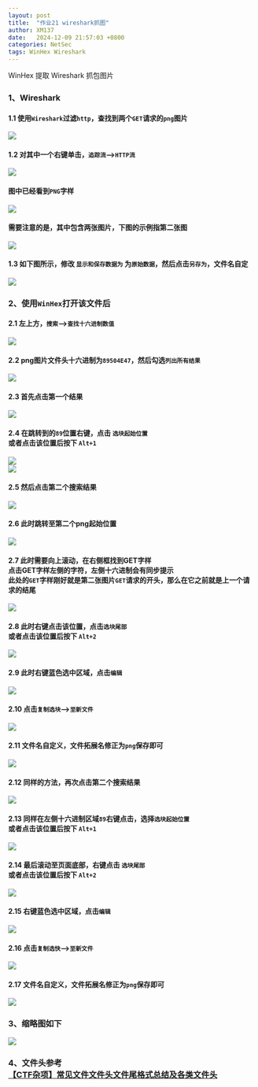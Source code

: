 ```yaml
---
layout: post
title:  "作业21 wireshark抓图"
author: XM137
date:   2024-12-09 21:57:03 +0800
categories: NetSec
tags: WinHex Wireshark
---
```


WinHex 提取 Wireshark 抓包图片

### 1、Wireshark
#### 1.1 使用`Wireshark`过滤`http`，查找到两个`GET`请求的`png`图片
![](/assets/NetSec/20241209/image1.png)

#### 1.2 对其中一个右键单击，`追踪流`-->`HTTP流`
![](/assets/NetSec/20241209/image2.png)

#### 图中已经看到`PNG`字样
![](/assets/NetSec/20241209/image3.png)

#### 需要注意的是，其中包含两张图片，下图的示例指第二张图
![](/assets/NetSec/20241209/image4.png)

#### 1.3 如下图所示，修改 `显示和保存数据为` 为`原始数据`，然后点击`另存为`，文件名自定
![](/assets/NetSec/20241209/image5.png)

### 2、使用`WinHex`打开该文件后
#### 2.1 左上方，`搜索`-->`查找十六进制数值`
![](/assets/NetSec/20241209/image6.png)

#### 2.2 png图片文件头十六进制为`89504E47`，然后勾选`列出所有结果`
![](/assets/NetSec/20241209/image7.png)

#### 2.3 首先点击第一个结果
![](/assets/NetSec/20241209/image8.png)

#### 2.4 在跳转到的`89`位置右键，点击 `选块起始位置` <br> 或者点击该位置后按下 `Alt+1`
![](/assets/NetSec/20241209/image9.png)<br>
![](/assets/NetSec/20241209/image10.png)

#### 2.5 然后点击第二个搜索结果
![](/assets/NetSec/20241209/image11.png)

#### 2.6 此时跳转至第二个png起始位置
![](/assets/NetSec/20241209/image12.png)

#### 2.7 此时需要向上滚动，在右侧框找到GET字样 <br> 点击GET字样左侧的字符，左侧十六进制会有同步提示 <br> 此处的`GET`字样刚好就是第二张图片`GET`请求的开头，那么在它之前就是上一个请求的结尾
![](/assets/NetSec/20241209/image13.png)

#### 2.8 此时右键点击该位置，点击`选块尾部` <br> 或者点击该位置后按下 `Alt+2`
![](/assets/NetSec/20241209/image14.png)

#### 2.9 此时右键蓝色选中区域，点击`编辑`
![](/assets/NetSec/20241209/image15.png)

#### 2.10 点击`复制选块`-->`至新文件`
![](/assets/NetSec/20241209/image16.png)

#### 2.11 文件名自定义，文件拓展名修正为`png`保存即可
![](/assets/NetSec/20241209/image17.png)

#### 2.12 同样的方法，再次点击第二个搜索结果
![](/assets/NetSec/20241209/image12.png)

#### 2.13 同样在左侧十六进制区域`89`右键点击，选择`选块起始位置` <br> 或者点击该位置后按下 `Alt+1`
![](/assets/NetSec/20241209/image18.png)

#### 2.14 最后滚动至页面底部，右键点击 `选块尾部` <br> 或者点击该位置后按下 `Alt+2`
![](/assets/NetSec/20241209/image19.png)

#### 2.15 右键蓝色选中区域，点击`编辑`
![](/assets/NetSec/20241209/image20.png)

#### 2.16 点击`复制选快`-->`至新文件`
![](/assets/NetSec/20241209/image21.png)

#### 2.17 文件名自定义，文件拓展名修正为`png`保存即可
![](/assets/NetSec/20241209/image22.png)

### 3、缩略图如下
![](/assets/NetSec/20241209/image23.png)

### 4、文件头参考 <br> [【CTF杂项】常见文件文件头文件尾格式总结及各类文件头][link] 
[link]: https://blog.csdn.net/xiangshangbashaonian/article/details/80156865
